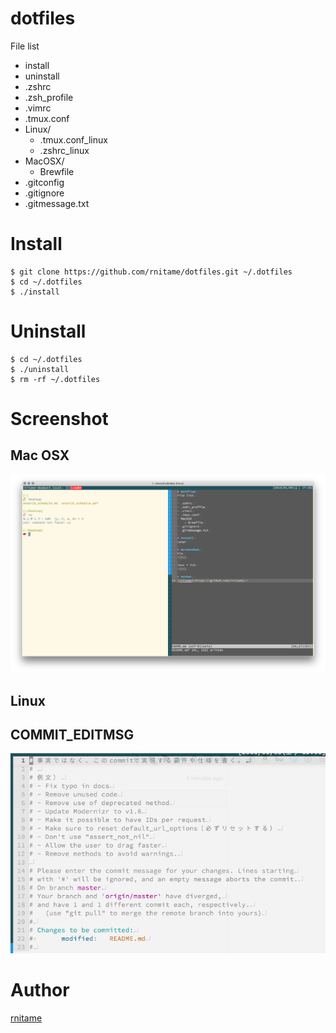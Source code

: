 # dotfiles
File list

- install 
- uninstall
- .zshrc
- .zsh_profile
- .vimrc
- .tmux.conf
- Linux/
    - .tmux.conf_linux
    - .zshrc_linux
- MacOSX/ 
    - Brewfile
- .gitconfig
- .gitignore
- .gitmessage.txt

# Install

```
$ git clone https://github.com/rnitame/dotfiles.git ~/.dotfiles
$ cd ~/.dotfiles
$ ./install 
```

# Uninstall

```
$ cd ~/.dotfiles 
$ ./uninstall 
$ rm -rf ~/.dotfiles 
```

# Screenshot
## Mac OSX
![](screenshots/screenshot_mac.png)
## Linux

## COMMIT_EDITMSG 
![](screenshots/commit_editmsg.png)

# Author
[rnitame](https://github.com/rnitame)
